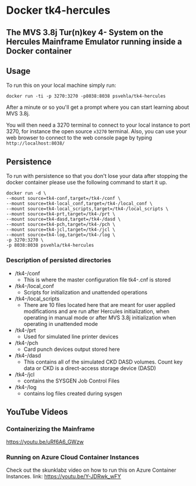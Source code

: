 # Docker tk4-hercules
## The MVS 3.8j Tur(n)key 4- System on the Hercules Mainframe Emulator running inside a Docker container

## Usage
To run this on your local machine simply run:

`docker run -ti -p 3270:3270 -p8038:8038 psvehla/tk4-hercules`

After a minute or so you'll get a prompt where you can start learning about MVS 3.8j. 

You will then need a 3270 terminal to connect to your local instance to port 3270, for instance the open source `x3270` terminal. Also, you can use your web browser to connect to the web console page by typing `http://localhost:8038/`

## Persistence
To run with persistence so that you don't lose your data after stopping the docker container please use the following command to start it up.

```
docker run -d \
--mount source=tk4-conf,target=/tk4-/conf \
--mount source=tk4-local_conf,target=/tk4-/local_conf \
--mount source=tk4-local_scripts,target=/tk4-/local_scripts \
--mount source=tk4-prt,target=/tk4-/prt \
--mount source=tk4-dasd,target=/tk4-/dasd \
--mount source=tk4-pch,target=/tk4-/pch \
--mount source=tk4-jcl,target=/tk4-/jcl \
--mount source=tk4-log,target=/tk4-/log \
-p 3270:3270 \
-p 8038:8038 psvehla/tk4-hercules
```

### Description of persisted directories
- /tk4-/conf
  - This is where the master configuration file tk4-.cnf is stored
- /tk4-/local_conf
  - Scripts for initialization and unattended operations
- /tk4-/local_scripts
  - There are 10 files located here that are meant for user applied modifications and are run after Hercules initialization, when operating in manual mode or after MVS 3.8j initialization when operating in unattended mode
- /tk4-/prt
  - Used for simulated line printer devices
- /tk4-/pch
  - Card punch devices output stored here
- /tk4-/dasd
  - This contains all of the simulated CKD DASD volumes. Count key data or CKD is a direct-access storage device (DASD)
- /tk4-/jcl
  - contains the SYSGEN Job Control Files
- /tk4-/log
  - contains log files created during sysgen
  
## YouTube Videos
### Containerizing the Mainframe
https://youtu.be/uRf6A6_GWzw
### Running on Azure Cloud Container Instances
Check out the skunklabz video on how to run this on Azure Container Instances.
link: https://youtu.be/Y-JDRwk_wFY
